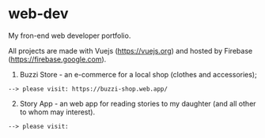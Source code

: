 # web-dev
My fron-end web developer portfolio.

All projects are made with Vuejs (https://vuejs.org) and hosted by Firebase (https://firebase.google.com).

  1. Buzzi Store - an e-commerce for a local shop (clothes and accessories);
  
    --> please visit: https://buzzi-shop.web.app/

  2. Story App - an web app for reading stories to my daughter (and all other to whom may interest).
  
    --> please visit: 
